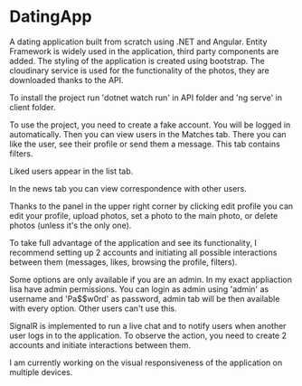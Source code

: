# DatingApp
A dating application built from scratch using .NET and Angular. Entity Framework is widely used in the application, third party components are added. The styling of the application is created using bootstrap. The cloudinary service is used for the functionality of the photos, they are downloaded thanks to the API.

To install the project run 'dotnet watch run' in API folder and 'ng serve' in client folder.

To use the project, you need to create a fake account. You will be logged in automatically. Then you can view users in the Matches tab. There you can like the user, see their profile or send them a message. This tab contains filters.

Liked users appear in the list tab.

In the news tab you can view correspondence with other users.

Thanks to the panel in the upper right corner by clicking edit profile you can edit your profile, upload photos, set a photo to the main photo, or delete photos (unless it's the only one).

To take full advantage of the application and see its functionality, I recommend setting up 2 accounts and initiating all possible interactions between them (messages, likes, browsing the profile, filters).

Some options are only available if you are an admin. In my exact appliaction lisa have admin permissions. You can login as admin using 'admin' as username and 'Pa$$w0rd' as password, admin tab will be then available with every option. Other users can't use this.

SignalR is implemented to run a live chat and to notify users when another user logs in to the application. To observe the action, you need to create 2 accounts and initiate interactions between them.

I am currently working on the visual responsiveness of the application on multiple devices.